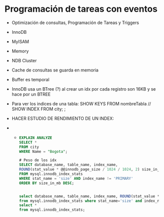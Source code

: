 # Programación de tareas con eventos

+ Optimización de consultas, Programación de Tareas y Triggers



+ InnoDB
+ MyISAM
+ Memory
+ NDB Cluster


+ Cache de consultas se guarda en memoria
+ Buffer es temporal

+ InnoDB usa un BTree (?) al crear un idx por cada registro son 16KB y se hace por un BTREE

+ Para ver los indices de una tabla: SHOW KEYS FROM nombreTabla // SHOW INDEX FROM city; ;

+ HACER ESTUDIO DE RENDIMIENTO DE UN INDEX: 
+ + ```SQL
    EXPLAIN ANALYZE 
    SELECT * 
    FROM city 
    WHERE Name = "Bogota";
    ```
    ```SQL
    # Peso de los idx
    SELECT database_name, table_name, index_name,
    ROUND(stat_value * @@innodb_page_size / 1024 / 1024, 2) size_in_mb
    FROM mysql.innodb_index_stats
    WHERE stat_name = 'size' AND index_name != 'PRIMARY'
    ORDER BY size_in_mb DESC;


    select database_name, table_name, index_name, ROUND(stat_value * @@innodb_page_size / 1024 / 1024, 2) size_in_mb
    from mysql.innodb_index_stats where stat_name='size' and index_name = "cc" ;
    select *
    from mysql.innodb_index_stats;
    
    ```

